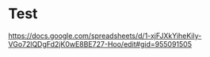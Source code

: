 # Test
https://docs.google.com/spreadsheets/d/1-xjFJXkYiheKily-VGo72lQDgFd2jK0wE8BE727-Hoo/edit#gid=955091505
